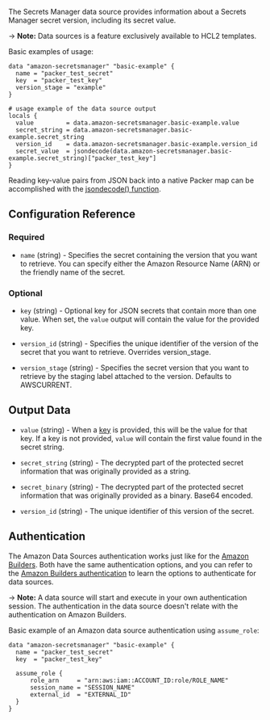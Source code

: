 The Secrets Manager data source provides information about a Secrets Manager secret version,
including its secret value.

-> **Note:** Data sources is a feature exclusively available to HCL2 templates.

Basic examples of usage:

```hcl
data "amazon-secretsmanager" "basic-example" {
  name = "packer_test_secret"
  key  = "packer_test_key"
  version_stage = "example"
}

# usage example of the data source output
locals {
  value         = data.amazon-secretsmanager.basic-example.value
  secret_string = data.amazon-secretsmanager.basic-example.secret_string
  version_id    = data.amazon-secretsmanager.basic-example.version_id
  secret_value  = jsondecode(data.amazon-secretsmanager.basic-example.secret_string)["packer_test_key"]
}
```

Reading key-value pairs from JSON back into a native Packer map can be accomplished
with the [jsondecode() function](/packer/docs/templates/hcl_templates/functions/encoding/jsondecode).

## Configuration Reference

### Required

<!-- Code generated from the comments of the Config struct in datasource/secretsmanager/data.go; DO NOT EDIT MANUALLY -->

- `name` (string) - Specifies the secret containing the version that you want to retrieve.
  You can specify either the Amazon Resource Name (ARN) or the friendly name of the secret.

<!-- End of code generated from the comments of the Config struct in datasource/secretsmanager/data.go; -->


### Optional

<!-- Code generated from the comments of the Config struct in datasource/secretsmanager/data.go; DO NOT EDIT MANUALLY -->

- `key` (string) - Optional key for JSON secrets that contain more than one value. When set, the `value` output will
  contain the value for the provided key.

- `version_id` (string) - Specifies the unique identifier of the version of the secret that you want to retrieve.
  Overrides version_stage.

- `version_stage` (string) - Specifies the secret version that you want to retrieve by the staging label attached to the version.
  Defaults to AWSCURRENT.

<!-- End of code generated from the comments of the Config struct in datasource/secretsmanager/data.go; -->


## Output Data

<!-- Code generated from the comments of the DatasourceOutput struct in datasource/secretsmanager/data.go; DO NOT EDIT MANUALLY -->

- `value` (string) - When a [key](#key) is provided, this will be the value for that key. If a key is not provided,
  `value` will contain the first value found in the secret string.

- `secret_string` (string) - The decrypted part of the protected secret information that
  was originally provided as a string.

- `secret_binary` (string) - The decrypted part of the protected secret information that
  was originally provided as a binary. Base64 encoded.

- `version_id` (string) - The unique identifier of this version of the secret.

<!-- End of code generated from the comments of the DatasourceOutput struct in datasource/secretsmanager/data.go; -->


## Authentication

The Amazon Data Sources authentication works just like for the [Amazon Builders](/packer/integrations/BrandonRomano/amazon). Both
have the same authentication options, and you can refer to the [Amazon Builders authentication](/packer/integrations/BrandonRomano/amazon#authentication)
to learn the options to authenticate for data sources.

-> **Note:** A data source will start and execute in your own authentication session. The authentication in the data source
doesn't relate with the authentication on Amazon Builders.

Basic example of an Amazon data source authentication using `assume_role`:

```hcl
data "amazon-secretsmanager" "basic-example" {
  name = "packer_test_secret"
  key  = "packer_test_key"

  assume_role {
      role_arn     = "arn:aws:iam::ACCOUNT_ID:role/ROLE_NAME"
      session_name = "SESSION_NAME"
      external_id  = "EXTERNAL_ID"
  }
}
```
